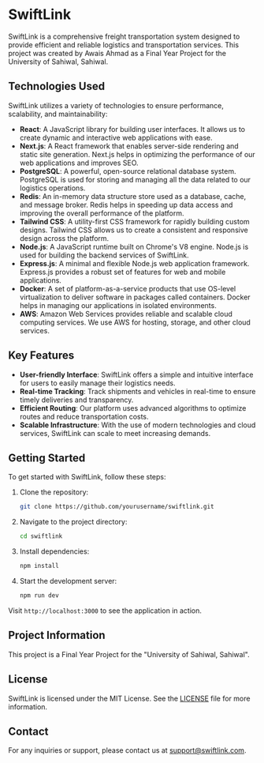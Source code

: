 # SwiftLink

SwiftLink is a comprehensive freight transportation system designed to provide efficient and reliable logistics and transportation services. This project was created by Awais Ahmad as a Final Year Project for the University of Sahiwal, Sahiwal.

## Technologies Used

SwiftLink utilizes a variety of technologies to ensure performance, scalability, and maintainability:

- **React**: A JavaScript library for building user interfaces. It allows us to create dynamic and interactive web applications with ease.
- **Next.js**: A React framework that enables server-side rendering and static site generation. Next.js helps in optimizing the performance of our web applications and improves SEO.
- **PostgreSQL**: A powerful, open-source relational database system. PostgreSQL is used for storing and managing all the data related to our logistics operations.
- **Redis**: An in-memory data structure store used as a database, cache, and message broker. Redis helps in speeding up data access and improving the overall performance of the platform.
- **Tailwind CSS**: A utility-first CSS framework for rapidly building custom designs. Tailwind CSS allows us to create a consistent and responsive design across the platform.
- **Node.js**: A JavaScript runtime built on Chrome's V8 engine. Node.js is used for building the backend services of SwiftLink.
- **Express.js**: A minimal and flexible Node.js web application framework. Express.js provides a robust set of features for web and mobile applications.
- **Docker**: A set of platform-as-a-service products that use OS-level virtualization to deliver software in packages called containers. Docker helps in managing our applications in isolated environments.
- **AWS**: Amazon Web Services provides reliable and scalable cloud computing services. We use AWS for hosting, storage, and other cloud services.

## Key Features

- **User-friendly Interface**: SwiftLink offers a simple and intuitive interface for users to easily manage their logistics needs.
- **Real-time Tracking**: Track shipments and vehicles in real-time to ensure timely deliveries and transparency.
- **Efficient Routing**: Our platform uses advanced algorithms to optimize routes and reduce transportation costs.
- **Scalable Infrastructure**: With the use of modern technologies and cloud services, SwiftLink can scale to meet increasing demands.

## Getting Started

To get started with SwiftLink, follow these steps:

1. Clone the repository:

   ```bash
   git clone https://github.com/yourusername/swiftlink.git
   ```

2. Navigate to the project directory:

   ```bash
   cd swiftlink
   ```

3. Install dependencies:

   ```bash
   npm install
   ```

4. Start the development server:
   ```bash
   npm run dev
   ```

Visit `http://localhost:3000` to see the application in action.

## Project Information

This project is a Final Year Project for the "University of Sahiwal, Sahiwal".

## License

SwiftLink is licensed under the MIT License. See the [LICENSE](LICENSE) file for more information.

## Contact

For any inquiries or support, please contact us at [support@swiftlink.com](mailto:support@swiftlink.com).
